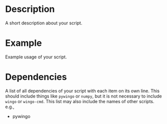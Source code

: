 Description
===========
A short description about your script.


Example
=======
Example usage of your script.


Dependencies
============
A list of all dependencies of your script with each item on its own line.
This should include things like `pywingo` or `numpy`, but it is not necessary 
to include `wingo` or `wingo-cmd`. This list may also include the names of 
other scripts. e.g.,

* pywingo

